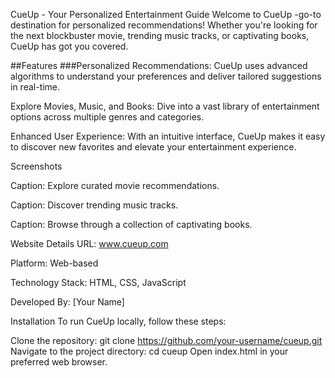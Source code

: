 CueUp - Your Personalized Entertainment Guide
Welcome to CueUp -go-to destination for personalized recommendations! Whether you're looking for the next blockbuster movie, trending music tracks, or captivating books, CueUp has got you covered.

##Features
###Personalized Recommendations: CueUp uses advanced algorithms to understand your preferences and deliver tailored suggestions in real-time.

Explore Movies, Music, and Books: Dive into a vast library of entertainment options across multiple genres and categories.

Enhanced User Experience: With an intuitive interface, CueUp makes it easy to discover new favorites and elevate your entertainment experience.

Screenshots

Caption: Explore curated movie recommendations.


Caption: Discover trending music tracks.


Caption: Browse through a collection of captivating books.

Website Details
URL: www.cueup.com

Platform: Web-based

Technology Stack: HTML, CSS, JavaScript

Developed By: [Your Name]

Installation
To run CueUp locally, follow these steps:

Clone the repository: git clone https://github.com/your-username/cueup.git
Navigate to the project directory: cd cueup
Open index.html in your preferred web browser.
